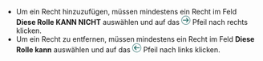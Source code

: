 <!-- markdownlint-disable-file MD041 -->
* Um ein Recht hinzuzufügen, müssen mindestens ein Recht im Feld **Diese Rolle KANN NICHT** auswählen und auf das ![Symbol][img1] Pfeil nach rechts klicken.
* Um ein Recht zu entfernen, müssen mindestens ein Recht im Feld **Diese Rolle kann** auswählen und auf das ![Symbol][img2] Pfeil nach links klicken.

<!-- Referenced images -->
[img1]: ../../../../../../media/icons/arrow-right.png
[img2]: ../../../../../../media/icons/arrow-left.png
